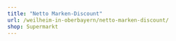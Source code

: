 ```yaml
---
title: "Netto Marken-Discount"
url: /weilheim-in-oberbayern/netto-marken-discount/
shop: Supermarkt
---
```

